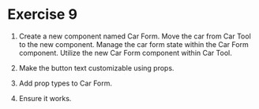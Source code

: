 # Exercise 9

1. Create a new component named Car Form. Move the car from Car Tool to the new component. Manage the car form state within the Car Form component. Utilize the new Car Form component within Car Tool.

2. Make the button text customizable using props.

3. Add prop types to Car Form.

4. Ensure it works.